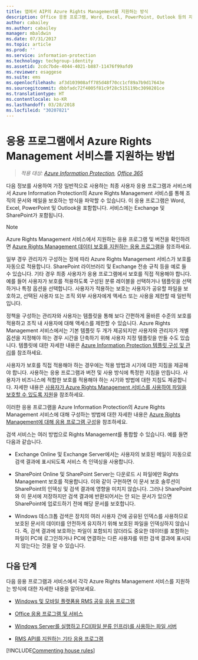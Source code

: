 ```yaml
---
title: 앱에서 AIP의 Azure Rights Management를 지원하는 방식
description: Office 응용 프로그램, Word, Excel, PowerPoint, Outlook 등의 자주 사용하는 최종 사용자 응용 프로그램과 Exchange, SharePoint 등의 서비스에서 Azure Information Protection의 Azure Rights Management 서비스를 통해 조직의 문서와 전자 메일을 보호하는 방식을 파악합니다.
author: cabailey
ms.author: cabailey
manager: mbaldwin
ms.date: 07/31/2017
ms.topic: article
ms.prod: ''
ms.service: information-protection
ms.technology: techgroup-identity
ms.assetid: 2cdc7bde-4044-4021-b887-11476f99afd9
ms.reviewer: esaggese
ms.suite: ems
ms.openlocfilehash: af3d103908aff785d48f70cc1cf89a7b9d17643e
ms.sourcegitcommit: dbbfadc72f4005f81c9f28c515119bc3098201ce
ms.translationtype: HT
ms.contentlocale: ko-KR
ms.lasthandoff: 03/28/2018
ms.locfileid: "30207821"
---
```

# <a name="how-applications-support-the-azure-rights-management-service"></a>응용 프로그램에서 Azure Rights Management 서비스를 지원하는 방법

>*적용 대상: [Azure Information Protection](https://azure.microsoft.com/pricing/details/information-protection), [Office 365](http://download.microsoft.com/download/E/C/F/ECF42E71-4EC0-48FF-AA00-577AC14D5B5C/Azure_Information_Protection_licensing_datasheet_EN-US.pdf)*

다음 정보를 사용하여 가장 일반적으로 사용하는 최종 사용자 응용 프로그램과 서비스에서 Azure Information Protection의 Azure Rights Management 서비스를 통해 조직의 문서와 메일을 보호하는 방식을 파악할 수 있습니다. 이 응용 프로그램은 Word, Excel, PowerPoint 및 Outlook을 포함합니다. 서비스에는 Exchange 및 SharePoint가 포함됩니다.

> [!NOTE]
> Azure Rights Management 서비스에서 지원하는 응용 프로그램 및 버전을 확인하려면 [Azure Rights Management 데이터 보호를 지원하는 응용 프로그램](../get-started/requirements-applications.md)을 참조하세요.

일부 경우 관리자가 구성하는 정에 따라 Azure Rights Management 서비스가 보호를 자동으로 적용합니다. SharePoint 라이브러리 및 Exchange 전송 규칙 등을 예로 들 수 있습니다. 기타 경우 최종 사용자가 응용 프로그램에서 보호를 직접 적용해야 합니다. 예를 들어 사용자가 보호를 적용하도록 구성된 분류 레이블을 선택하거나 템플릿을 선택하거나 특정 옵션을 선택합니다. 사용자가 적용하는 보호는 사용자가 공유할 파일을 보호하고, 선택된 사용자 또는 조직 외부 사용자에게 액세스 또는 사용을 제한할 때 일반적입니다.

정책을 구성하는 관리자와 사용자는 템플릿을 통해 보다 간편하게 올바른 수준의 보호를 적용하고 조직 내 사용자에 대해 액세스를 제한할 수 있습니다. Azure Rights Management 서비스에서는 기본 템플릿 두 개가 제공되지만 사용자와 관리자가 개별 옵션을 지정해야 하는 경우 시간을 단축하기 위해 사용자 지정 템플릿을 만들 수도 있습니다. 템플릿에 대한 자세한 내용은 [Azure Information Protection 템플릿 구성 및 관리](../deploy-use/configure-policy-templates.md)를 참조하세요.

사용자가 보호를 직접 적용해야 하는 경우에는 적용 방법과 시기에 대한 지침을 제공해야 합니다. 사용하는 응용 프로그램과 버전 및 사용 방식에 특정한 지침을 만듭니다. 사용자가 비즈니스에 적합한 보호를 적용해야 하는 시기와 방법에 대한 지침도 제공합니다. 자세한 내용은 [사용자가 Azure Rights Management 서비스를 사용하여 파일을 보호할 수 있도록 지원](../deploy-use/help-users.md)을 참조하세요.

이러한 응용 프로그램을 Azure Information Protection의 Azure Rights Management 서비스에 대해 구성하는 방법에 대한 자세한 내용은 [Azure Rights Management에 대해 응용 프로그램 구성](../deploy-use/configure-applications.md)을 참조하세요.

검색 서비스는 여러 방법으로 Rights Management를 통합할 수 있습니다. 예를 들면 다음과 같습니다. 

- Exchange Online 및 Exchange Server에서는 사용자의 보호된 메일이 자동으로 검색 결과에 표시되도록 서비스 측 인덱싱을 사용합니다. 

- SharePoint Online 및 SharePoint Server는 다운로드 시 파일에만 Rights Management 보호를 적용합니다. 이와 같이 구현하면 이 문서 보호 솔루션이 SharePoint의 인덱싱 및 검색 결과에 영향을 미치지 않습니다. 그러나 SharePoint와 이 문서에 저장하지만 검색 결과에 반환되어서는 안 되는 문서가 있으면 SharePoint에 업로드하기 전에 해당 문서를 보호합니다.

- Windows 데스크톱 검색은 장치의 여러 사용자 간에 공유된 인덱스를 사용하므로 보호된 문서의 데이터를 안전하게 유지하기 위해 보호된 파일을 인덱싱하지 않습니다. 즉, 검색 결과에 보호하는 파일이 포함되지 않더라도 중요한 데이터를 포함하는 파일이 PC에 로그인하거나 PC에 연결하는 다른 사용자를 위한 검색 결과에 표시되지 않는다는 것을 알 수 있습니다. 

## <a name="next-steps"></a>다음 단계

다음 응용 프로그램과 서비스에서 각각 Azure Rights Management 서비스를 지원하는 방식에 대한 자세한 내용을 알아보세요.

-   [Windows 및 모바일 플랫폼용 RMS 공유 응용 프로그램](sharing-app-support.md)

-   [Office 응용 프로그램 및 서비스](office-apps-services-support.md)

-   [Windows Server를 실행하고 FCI(파일 분류 인프라)를 사용하는 파일 서버](file-server-support.md)

-   [RMS API를 지원하는 기타 응용 프로그램](api-support.md)

[!INCLUDE[Commenting house rules](../includes/houserules.md)]
